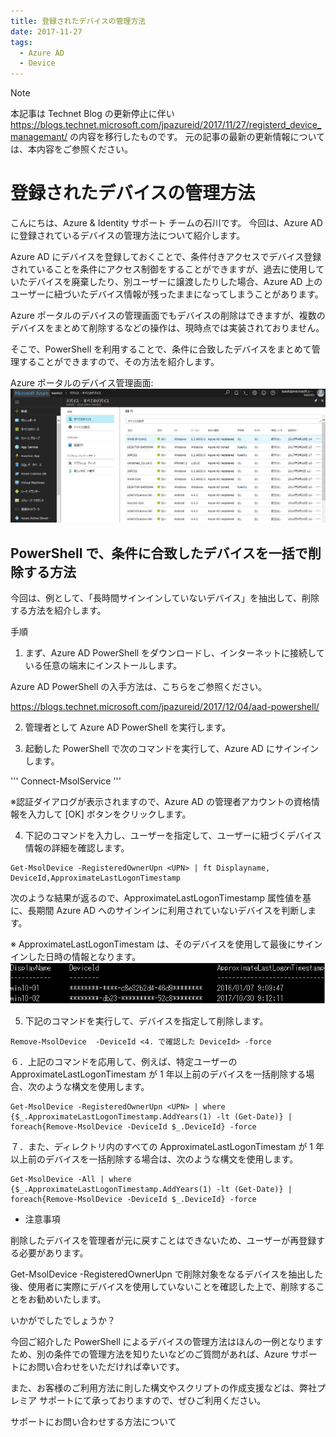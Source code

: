 ```yaml
---
title: 登録されたデバイスの管理方法
date: 2017-11-27
tags:
  - Azure AD
  - Device
---
```


> [!NOTE]
> 本記事は Technet Blog の更新停止に伴い https://blogs.technet.microsoft.com/jpazureid/2017/11/27/registerd_device_managemant/ の内容を移行したものです。
> 元の記事の最新の更新情報については、本内容をご参照ください。

# 登録されたデバイスの管理方法

こんにちは、Azure & Identity サポート チームの石川です。
今回は、Azure AD に登録されているデバイスの管理方法について紹介します。

Azure AD にデバイスを登録しておくことで、条件付きアクセスでデバイス登録されていることを条件にアクセス制御をすることができますが、過去に使用していたデバイスを廃棄したり、別ユーザーに譲渡したりした場合、Azure AD 上のユーザーに紐づいたデバイス情報が残ったままになってしまうことがあります。

Azure ポータルのデバイスの管理画面でもデバイスの削除はできますが、複数のデバイスをまとめて削除するなどの操作は、現時点では実装されておりません。

そこで、PowerShell を利用することで、条件に合致したデバイスをまとめて管理することができますので、その方法を紹介します。

Azure ポータルのデバイス管理画面:
![](./registerd_device_managemant/deviceList.jpg)

## PowerShell で、条件に合致したデバイスを一括で削除する方法

今回は、例として、「長時間サインインしていないデバイス」を抽出して、削除する方法を紹介します。

手順

1. まず、Azure AD PowerShell をダウンロードし、インターネットに接続している任意の端末にインストールします。

Azure AD PowerShell の入手方法は、こちらをご参照ください。

https://blogs.technet.microsoft.com/jpazureid/2017/12/04/aad-powershell/

2. 管理者として Azure AD PowerShell を実行します。

3. 起動した PowerShell で次のコマンドを実行して、Azure AD にサインインします。

'''
Connect-MsolService
'''

※認証ダイアログが表示されますので、Azure AD の管理者アカウントの資格情報を入力して [OK] ボタンをクリックします。

4. 下記のコマンドを入力し、ユーザーを指定して、ユーザーに紐づくデバイス情報の詳細を確認します。

```
Get-MsolDevice -RegisteredOwnerUpn <UPN> | ft Displayname, DeviceId,ApproximateLastLogonTimestamp
```

次のような結果が返るので、ApproximateLastLogonTimestamp 属性値を基に、長期間 Azure AD へのサインインに利用されていないデバイスを判断します。

※   ApproximateLastLogonTimestam は、そのデバイスを使用して最後にサインインした日時の情報となります。
![](./registerd_device_managemant/result.jpg)

5. 下記のコマンドを実行して、デバイスを指定して削除します。

```
Remove-MsolDevice  -DeviceId <4. で確認した DeviceId> -force
```

６．上記のコマンドを応用して、例えば、特定ユーザーの ApproximateLastLogonTimestam  が 1 年以上前のデバイスを一括削除する場合、次のような構文を使用します。

```
Get-MsolDevice -RegisteredOwnerUpn <UPN> | where {$_.ApproximateLastLogonTimestamp.AddYears(1) -lt (Get-Date)} | foreach{Remove-MsolDevice -DeviceId $_.DeviceId} -force
```

７．また、ディレクトリ内のすべての ApproximateLastLogonTimestam  が 1 年以上前のデバイスを一括削除する場合は、次のような構文を使用します。

```
Get-MsolDevice -All | where {$_.ApproximateLastLogonTimestamp.AddYears(1) -lt (Get-Date)} | foreach{Remove-MsolDevice -DeviceId $_.DeviceId} -force
```

- 注意事項

削除したデバイスを管理者が元に戻すことはできないため、ユーザーが再登録する必要があります。

Get-MsolDevice -RegisteredOwnerUpn で削除対象をなるデバイスを抽出した後、使用者に実際にデバイスを使用していないことを確認した上で、削除することをお勧めいたします。

いかがでしたでしょうか？

今回ご紹介した PowerShell によるデバイスの管理方法はほんの一例となりますため、別の条件での管理方法を知りたいなどのご質問があれば、Azure サポートにお問い合わせをいただければ幸いです。

また、お客様のご利用方法に則した構文やスクリプトの作成支援などは、弊社プレミア サポートにて承っておりますので、ぜひご利用ください。

サポートにお問い合わせする方法について

